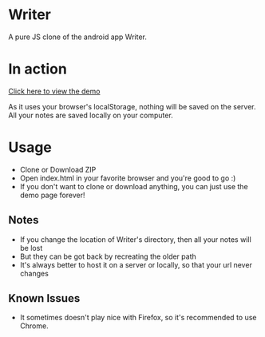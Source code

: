 # Writer
A pure JS clone of the android app Writer.

# In action
[Click here to view the demo](https://flawiddsouza.github.io/Writer/)

As it uses your browser's localStorage, nothing will be saved on the server. All your notes are saved locally on your computer.

# Usage
- Clone or Download ZIP
- Open index.html in your favorite browser and you're good to go :)
- If you don't want to clone or download anything, you can just use the demo page forever!

## Notes
- If you change the location of Writer's directory, then all your notes will be lost
- But they can be got back by recreating the older path
- It's always better to host it on a server or locally, so that your url never changes

## Known Issues
- It sometimes doesn't play nice with Firefox, so it's recommended to use Chrome.
